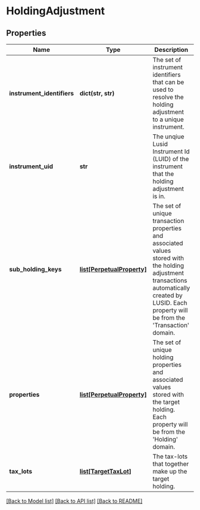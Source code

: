 # HoldingAdjustment

## Properties
Name | Type | Description | Notes
------------ | ------------- | ------------- | -------------
**instrument_identifiers** | **dict(str, str)** | The set of instrument identifiers that can be used to resolve the holding adjustment to a unique instrument. | [optional] 
**instrument_uid** | **str** | The unqiue Lusid Instrument Id (LUID) of the instrument that the holding adjustment is in. | 
**sub_holding_keys** | [**list[PerpetualProperty]**](PerpetualProperty.md) | The set of unique transaction properties and associated values stored with the holding adjustment transactions automatically created by LUSID. Each property will be from the &#39;Transaction&#39; domain. | [optional] 
**properties** | [**list[PerpetualProperty]**](PerpetualProperty.md) | The set of unique holding properties and associated values stored with the target holding. Each property will be from the &#39;Holding&#39; domain. | [optional] 
**tax_lots** | [**list[TargetTaxLot]**](TargetTaxLot.md) | The tax-lots that together make up the target holding. | 

[[Back to Model list]](../README.md#documentation-for-models) [[Back to API list]](../README.md#documentation-for-api-endpoints) [[Back to README]](../README.md)


